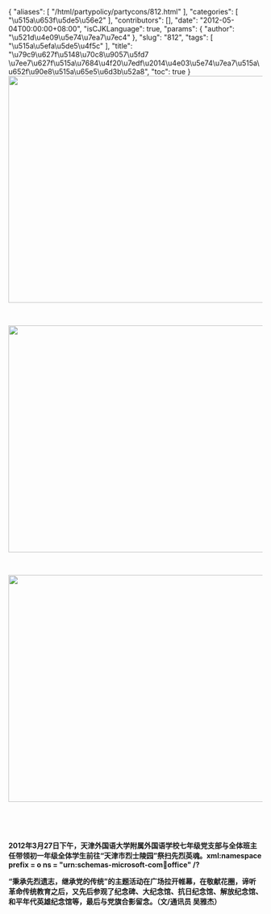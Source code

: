 {
    "aliases": [
        "/html/partypolicy/partycons/812.html"
    ],
    "categories": [
        "\u515a\u653f\u5de5\u56e2"
    ],
    "contributors": [],
    "date": "2012-05-04T00:00:00+08:00",
    "isCJKLanguage": true,
    "params": {
        "author": "\u521d\u4e09\u5e74\u7ea7\u7ec4"
    },
    "slug": "812",
    "tags": [
        "\u515a\u5efa\u5de5\u4f5c"
    ],
    "title": "\u79c9\u627f\u5148\u70c8\u9057\u5fd7  \u7ee7\u627f\u515a\u7684\u4f20\u7edf\u2014\u4e03\u5e74\u7ea7\u515a\u652f\u90e8\u515a\u65e5\u6d3b\u52a8",
    "toc": true
}
**<img
    src="https://cdn.tfls.online/mirror/full/9533c372c969e3c0f61a49456b10c09bcd5a8327.jpg"
    style="display:block;margin-left:auto;margin-right:auto;"
    decoding="async"
    fetchpriority="auto"
    loading="lazy"
    height="450"
    width="600"
/>**

 

**<img
    src="https://cdn.tfls.online/mirror/full/415ef910a89ae48c69bb220421e29a67a628166e.jpg"
    style="display:block;margin-left:auto;margin-right:auto;"
    decoding="async"
    fetchpriority="auto"
    loading="lazy"
    height="450"
    width="600"
/>**

 

**<img
    src="https://cdn.tfls.online/mirror/full/438ce4d694c8794b0e15e9c69db2f198bfe19def.jpg"
    style="display:block;margin-left:auto;margin-right:auto;"
    decoding="async"
    fetchpriority="auto"
    loading="lazy"
    height="450"
    width="600"
/>**

 

 

**2012年3月27日下午，天津外国语大学附属外国语学校七年级党支部与全体班主任带领初一年级全体学生前往“天津市烈士陵园”祭扫先烈英魂。xml:namespace prefix = o ns = "urn:schemas-microsoft-com:office:office" /?**

**“秉承先烈遗志，继承党的传统”的主题活动在广场拉开帷幕，在敬献花圈，谛听革命传统教育之后，又先后参观了纪念碑、大纪念馆、抗日纪念馆、解放纪念馆、和平年代英雄纪念馆等，最后与党旗合影留念。（文/通讯员 吴雅杰）**

